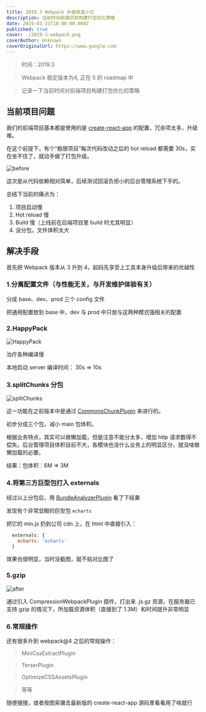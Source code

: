 ```yaml
---
title: 2019.3 Webpack 升级改造小记
description: 当前时间前端项目构建打包优化策略
date: 2019-03-31T18:00:00.000Z
published: true
cover: ./2019-3-webpack.png
coverAuthor: Unknown
coverOriginalUrl: https://www.google.com
---
```


> 时间：2019.3

> Webpack 稳定版本为4, 正在 5 的 roadmap 中

> 记录一下当前时间对前端项目构建打包优化的策略

## 当前项目问题

我们的前端项目基本都是使用的是 [create-react-app](https://github.com/facebook/create-react-app) 的配置，冗余项太多，升级难。

在这个前提下，有个“极限项目”每次代码改动之后的 hot reload 都需要 30s，实在坐不住了，就动手做了打包升级。

![before](https://s2.ax1x.com/2019/06/01/V1dq29.png)

这次是从代码依赖相对简单，后续测试回滚负担小的后台管理系统下手的。

总结下当前的痛点为：

1. 项目启动慢
2. Hot reload 慢
3. Build 慢（上线前在后端项目里 build 时尤其明显）
4. 没分包，文件体积太大

## 解决手段

首先把 Webpack 版本从 3 升到 4，起码先享受上工具本身升级后带来的优越性

### 1.分离配置文件（与性能无关，与开发维护体验有关）

分成 base、dev、prod 三个 config 文件

把通用配置放到 base 中，dev 与 prod 中只放与这两种模式强相关的配置

### 2.HappyPack

![HappyPack](https://s2.ax1x.com/2019/06/01/V1db8J.png)

治疗各种编译慢

本地启动 server 编译时间： 30s => 10s

### 3.splitChunks 分包

![splitChunks](https://s2.ax1x.com/2019/06/01/V1dXK1.png)

这一功能在之前版本中是通过 [CommonsChunkPlugin](https://webpack.js.org/plugins/commons-chunk-plugin/) 来进行的。

初步分成三个包，减小 main 包体积。

根据业务特点，其实可以做懒加载，但是注意不能分太多，增加 http 请求数得不偿失。后台管理项目体积目前不大，各模块也没什么业务上的明显区分，就没啥做懒加载的必要。

结果：包体积：6M => 3M

### 4.将第三方巨型包打入 externals

经过以上分包后，用 [BundleAnalyzerPlugin](https://github.com/webpack-contrib/webpack-bundle-analyzer) 看了下结果

发现有个非常显眼的巨型包 `echarts`

把它的 min.js 扔到公司 cdn 上，在 html 中直接引入：

```javascript
  externals: {
    echarts: 'echarts'
  }
```

效果也很明显，当时没截图，就不贴对比图了

### 5.gzip

![after](https://s2.ax1x.com/2019/06/01/V1dLvR.png)

通过引入 CompressionWebpackPlugin 插件，打出来 .js.gz 资源，在服务器已支持 gzip 的情况下，所加载资源体积（直接到了 1.3M）和时间提升非常明显

### 6.常规操作
还有很多升到 webpack@4 之后的常规操作：

> MiniCssExtractPlugin

> TerserPlugin

> OptimizeCSSAssetsPlugin

> 等等

随便搜搜，或者按图索骥去最新版的 create-react-app 源码里看看用了啥就行

